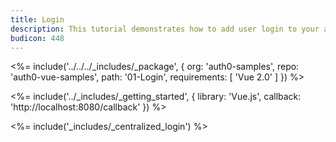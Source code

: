 ```yaml
---
title: Login
description: This tutorial demonstrates how to add user login to your application with Auth0
budicon: 448
---
```


<%= include('../../../_includes/_package', {
  org: 'auth0-samples',
  repo: 'auth0-vue-samples',
  path: '01-Login',
  requirements: [
    'Vue 2.0'
  ]
}) %>

<%= include('../_includes/_getting_started', { library: 'Vue.js', callback: 'http://localhost:8080/callback' }) %>

<%= include('_includes/_centralized_login') %>
